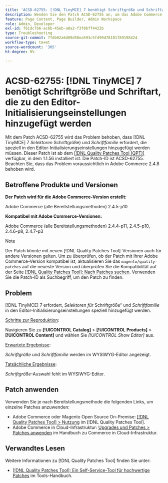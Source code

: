 ```yaml
---
title: 'ACSD-62755: [!DNL TinyMCE] 7 benötigt Schriftgröße und Schriftart, die zu den Editor-Initialisierungseinstellungen hinzugefügt werden'
description: Wenden Sie den Patch ACSD-62755 an, um das Adobe Commerce-Problem zu beheben, bei dem  [!DNL TinyMCE] 7 erfordert, dass *font size* und *font family* speziell in den Editor-Initialisierungseinstellungen hinzugefügt werden.
feature: Page Content, Page Builder, Admin Workspace
role: Admin, Developer
exl-id: f61dc7b6-ac6b-45eb-a0a2-f3f0bff4422b
type: Troubleshooting
source-git-commit: 7fdb02a6d89d50ea593c5fd99d78101f89198424
workflow-type: tm+mt
source-wordcount: '305'
ht-degree: 0%

---
```


# ACSD-62755: [!DNL TinyMCE] 7 benötigt Schriftgröße und Schriftart, die zu den Editor-Initialisierungseinstellungen hinzugefügt werden

Mit dem Patch ACSD-62755 wird das Problem behoben, dass [!DNL TinyMCE] 7 *Selektoren* Schriftgröße) und *Schriftfamilie* erfordert, die speziell in den Editor-Initialisierungseinstellungen hinzugefügt werden müssen. Dieser Patch ist ab dem [[!DNL Quality Patches Tool (QPT)]](/help/tools/quality-patches-tool/quality-patches-tool-to-self-serve-quality-patches.md) verfügbar, in dem 1.1.56 installiert ist. Die Patch-ID ist ACSD-62755. Beachten Sie, dass das Problem voraussichtlich in Adobe Commerce 2.4.8 behoben wird.

## Betroffene Produkte und Versionen

**Der Patch wird für die Adobe Commerce-Version erstellt:**

Adobe Commerce (alle Bereitstellungsmethoden) 2.4.5-p10

**Kompatibel mit Adobe Commerce-Versionen:**

Adobe Commerce (alle Bereitstellungsmethoden) 2.4.4-p11, 2.4.5-p10, 2.4.6-p8, 2.4.7-p3

>[!NOTE]
>
>Der Patch könnte mit neuen [!DNL Quality Patches Tool]-Versionen auch für andere Versionen gelten. Um zu überprüfen, ob der Patch mit Ihrer Adobe Commerce-Version kompatibel ist, aktualisieren Sie das `magento/quality-patches` auf die neueste Version und überprüfen Sie die Kompatibilität auf der Seite [[!DNL Quality Patches Tool]: Nach Patches suchen](https://experienceleague.adobe.com/tools/commerce-quality-patches/index.html). Verwenden Sie die Patch-ID als Suchbegriff, um den Patch zu finden.

## Problem

[!DNL TinyMCE] 7 erfordert, *Selektoren für* Schriftgröße“ und *Schriftfamilie* in den Editor-Initialisierungseinstellungen speziell hinzugefügt werden.

<u>Schritte zur Reproduktion</u>:

Navigieren Sie zu **[!UICONTROL Catalog]** > **[!UICONTROL Products]** > **[!UICONTROL Content]** und wählen Sie *[!UICONTROL Show Editor]* aus.

<u>Erwartete Ergebnisse</u>:

*Schriftgröße* und *Schriftfamilie* werden im WYSIWYG-Editor angezeigt.

<u>Tatsächliche Ergebnisse</u>:

*Schriftgröße*-Auswahl fehlt im WYSIWYG-Editor.

## Patch anwenden

Verwenden Sie je nach Bereitstellungsmethode die folgenden Links, um einzelne Patches anzuwenden:

* Adobe Commerce oder Magento Open Source On-Premise: [[!DNL Quality Patches Tool] > Nutzung](/help/tools/quality-patches-tool/usage.md) im [!DNL Quality Patches Tool].
* Adobe Commerce in Cloud-Infrastruktur: [Upgrades und Patches > Patches anwenden](https://experienceleague.adobe.com/docs/commerce-cloud-service/user-guide/develop/upgrade/apply-patches.html) im Handbuch zu Commerce in Cloud-Infrastruktur.

## Verwandtes Lesen

Weitere Informationen zu [!DNL Quality Patches Tool] finden Sie unter:

* [[!DNL Quality Patches Tool]: Ein Self-Service-Tool für hochwertige Patches](/help/tools/quality-patches-tool/quality-patches-tool-to-self-serve-quality-patches.md) im Tools-Handbuch.
